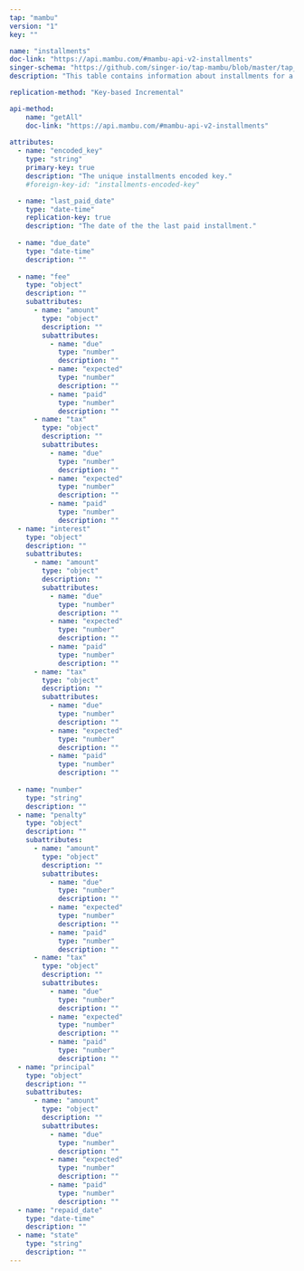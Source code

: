 ```yaml
---
tap: "mambu"
version: "1"
key: ""

name: "installments"
doc-link: "https://api.mambu.com/#mambu-api-v2-installments"
singer-schema: "https://github.com/singer-io/tap-mambu/blob/master/tap_mambu/schemas/installments.json"
description: "This table contains information about installments for a loan."

replication-method: "Key-based Incremental"

api-method:
    name: "getAll"
    doc-link: "https://api.mambu.com/#mambu-api-v2-installments"
    
attributes:
  - name: "encoded_key"
    type: "string"
    primary-key: true
    description: "The unique installments encoded key."
    #foreign-key-id: "installments-encoded-key"

  - name: "last_paid_date"
    type: "date-time"
    replication-key: true
    description: "The date of the the last paid installment."
      
  - name: "due_date"
    type: "date-time"
    description: ""
  
  - name: "fee"
    type: "object"
    description: ""
    subattributes:
      - name: "amount"
        type: "object"
        description: ""
        subattributes:
          - name: "due"
            type: "number"
            description: ""
          - name: "expected"
            type: "number"
            description: ""
          - name: "paid"
            type: "number"
            description: ""
      - name: "tax"
        type: "object"
        description: ""
        subattributes:
          - name: "due"
            type: "number"
            description: ""
          - name: "expected"
            type: "number"
            description: ""
          - name: "paid"
            type: "number"
            description: ""
  - name: "interest"
    type: "object"
    description: ""
    subattributes:
      - name: "amount"
        type: "object"
        description: ""
        subattributes:
          - name: "due"
            type: "number"
            description: ""
          - name: "expected"
            type: "number"
            description: ""
          - name: "paid"
            type: "number"
            description: ""
      - name: "tax"
        type: "object"
        description: ""
        subattributes:
          - name: "due"
            type: "number"
            description: ""
          - name: "expected"
            type: "number"
            description: ""
          - name: "paid"
            type: "number"
            description: ""
  
  - name: "number"
    type: "string"
    description: ""
  - name: "penalty"
    type: "object"
    description: ""
    subattributes:
      - name: "amount"
        type: "object"
        description: ""
        subattributes:
          - name: "due"
            type: "number"
            description: ""
          - name: "expected"
            type: "number"
            description: ""
          - name: "paid"
            type: "number"
            description: ""
      - name: "tax"
        type: "object"
        description: ""
        subattributes:
          - name: "due"
            type: "number"
            description: ""
          - name: "expected"
            type: "number"
            description: ""
          - name: "paid"
            type: "number"
            description: ""
  - name: "principal"
    type: "object"
    description: ""
    subattributes:
      - name: "amount"
        type: "object"
        description: ""
        subattributes:
          - name: "due"
            type: "number"
            description: ""
          - name: "expected"
            type: "number"
            description: ""
          - name: "paid"
            type: "number"
            description: ""
  - name: "repaid_date"
    type: "date-time"
    description: ""
  - name: "state"
    type: "string"
    description: ""
---
```

